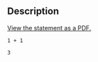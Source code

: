## Description

<div><p><a href="https://codeforces.com/contest/1952/attachments/download/24855/dark-matter-en.pdf">View the statement as a PDF.</a></p></div>





```input1|
1 + 1
```




```output1
3
```


